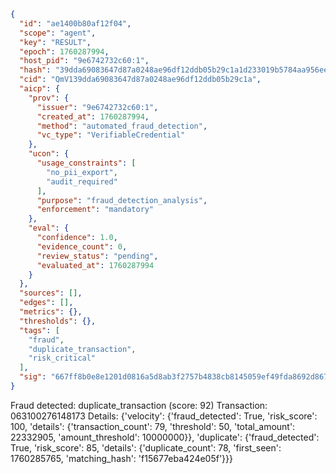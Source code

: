 ```json
{
  "id": "ae1400b80af12f04",
  "scope": "agent",
  "key": "RESULT",
  "epoch": 1760287994,
  "host_pid": "9e6742732c60:1",
  "hash": "39dda69083647d87a0248ae96df12ddb05b29c1a1d233019b5784aa956ee35b6",
  "cid": "QmV139dda69083647d87a0248ae96df12ddb05b29c1a",
  "aicp": {
    "prov": {
      "issuer": "9e6742732c60:1",
      "created_at": 1760287994,
      "method": "automated_fraud_detection",
      "vc_type": "VerifiableCredential"
    },
    "ucon": {
      "usage_constraints": [
        "no_pii_export",
        "audit_required"
      ],
      "purpose": "fraud_detection_analysis",
      "enforcement": "mandatory"
    },
    "eval": {
      "confidence": 1.0,
      "evidence_count": 0,
      "review_status": "pending",
      "evaluated_at": 1760287994
    }
  },
  "sources": [],
  "edges": [],
  "metrics": {},
  "thresholds": {},
  "tags": [
    "fraud",
    "duplicate_transaction",
    "risk_critical"
  ],
  "sig": "667ff8b0e8e1201d0816a5d8ab3f2757b4838cb8145059ef49fda8692d867518"
}
```

Fraud detected: duplicate_transaction (score: 92)
Transaction: 063100276148173
Details: {'velocity': {'fraud_detected': True, 'risk_score': 100, 'details': {'transaction_count': 79, 'threshold': 50, 'total_amount': 22332905, 'amount_threshold': 10000000}}, 'duplicate': {'fraud_detected': True, 'risk_score': 85, 'details': {'duplicate_count': 78, 'first_seen': 1760285765, 'matching_hash': 'f15677eba424e05f'}}}